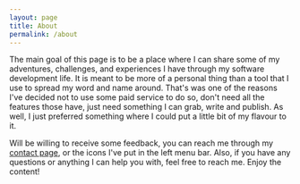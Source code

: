 ```yaml
---
layout: page
title: About
permalink: /about
---
```


The main goal of this page is to be a place where I can share some of my adventures, challenges, and experiences I have through my software development life. It is meant to be more of a personal thing than a tool that I use to spread my word and name around. That's was one of the reasons I've decided not to use some paid service to do so, don't need all the features those have, just need something I can grab, write and publish. As well, I just preferred something where I could put a little bit of my flavour to it.

Will be willing to receive some feedback, you can reach me through my [contact page](/contact), or the icons I've put in the left menu bar. Also, if you have any questions or anything I can help you with, feel free to reach me. Enjoy the content!